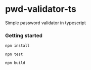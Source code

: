# pwd-validator-ts

Simple password validator in typescript

### Getting started

```console
npm install
```

```console
npm test
```

```console
npm build
```
